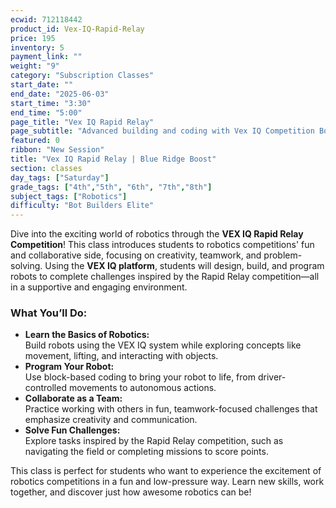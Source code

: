```yaml
---
ecwid: 712118442
product_id: Vex-IQ-Rapid-Relay
price: 195
inventory: 5
payment_link: ""
weight: "9"
category: "Subscription Classes"
start_date: ""
end_date: "2025-06-03"
start_time: "3:30"
end_time: "5:00"
page_title: "Vex IQ Rapid Relay"
page_subtitle: "Advanced building and coding with Vex IQ Competition Bot"
featured: 0
ribbon: "New Session"
title: "Vex IQ Rapid Relay | Blue Ridge Boost"
section: classes
day_tags: ["Saturday"]
grade_tags: ["4th","5th", "6th", "7th","8th"]
subject_tags: ["Robotics"]
difficulty: "Bot Builders Elite"
---
```

<p>Dive into the exciting world of robotics through the <strong>VEX IQ Rapid Relay Competition</strong>! This class introduces students to robotics competitions' fun and collaborative side, focusing on creativity, teamwork, and problem-solving. Using the <strong>VEX IQ platform</strong>, students will design, build, and program robots to complete challenges inspired by the Rapid Relay competition—all in a supportive and engaging environment.</p><h3><strong>What You’ll Do:</strong></h3><ul> <li><strong>Learn the Basics of Robotics:</strong><br> Build robots using the VEX IQ system while exploring concepts like movement, lifting, and interacting with objects.</li> <li><strong>Program Your Robot:</strong><br> Use block-based coding to bring your robot to life, from driver-controlled movements to autonomous actions.</li> <li><strong>Collaborate as a Team:</strong><br> Practice working with others in fun, teamwork-focused challenges that emphasize creativity and communication.</li> <li><strong>Solve Fun Challenges:</strong><br> Explore tasks inspired by the Rapid Relay competition, such as navigating the field or completing missions to score points.</li> </ul><p>This class is perfect for students who want to experience the excitement of robotics competitions in a fun and low-pressure way. Learn new skills, work together, and discover just how awesome robotics can be!</p>
